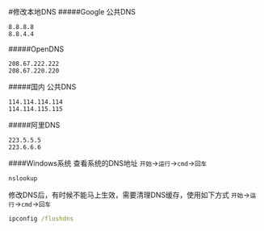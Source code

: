 #修改本地DNS
#####Google 公共DNS
```text
8.8.8.8
8.8.4.4
```
#####OpenDNS
```text
208.67.222.222
208.67.220.220
```
#####国内 公共DNS
```text
114.114.114.114
114.114.115.115
```
#####阿里DNS
```text
223.5.5.5
223.6.6.6
```
####Windows系统 查看系统的DNS地址
`开始`->`运行`->`cmd`->`回车`
```bat
nslookup
```
修改DNS后，有时候不能马上生效，需要清理DNS缓存，使用如下方式
`开始`->`运行`->`cmd`->`回车`
```bat
ipconfig /flushdns
```